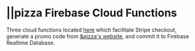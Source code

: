 # ||pizza Firebase Cloud Functions
Three cloud functions located [here](functions/index.js) which facilitate Stripe checkout, generate a promo code from [&pizza's website](https://andpizza.com), and commit it to Firebase Realtime Database.
